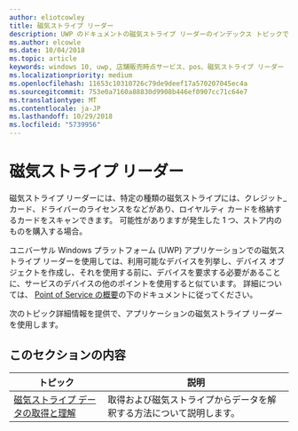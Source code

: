 ```yaml
---
author: eliotcowley
title: 磁気ストライプ リーダー
description: UWP のドキュメントの磁気ストライプ リーダーのインデックス トピックです。
ms.author: elcowle
ms.date: 10/04/2018
ms.topic: article
keywords: windows 10, uwp, 店舗販売時点サービス、pos、磁気ストライプ リーダー
ms.localizationpriority: medium
ms.openlocfilehash: 11653c10310726c79de9deef17a570207045ec4a
ms.sourcegitcommit: 753e0a7160a88830d9908b446ef0907cc71c64e7
ms.translationtype: MT
ms.contentlocale: ja-JP
ms.lasthandoff: 10/29/2018
ms.locfileid: "5739956"
---
```

# <a name="magnetic-stripe-reader"></a>磁気ストライプ リーダー

磁気ストライプ リーダーには、特定の種類の磁気ストライプには、クレジット_カード、ドライバーのライセンスをなどがあり、ロイヤルティ カードを格納するカードをスキャンできます。 可能性がありますが発生した 1 つ、ストア内のものを購入する場合。

ユニバーサル Windows プラットフォーム (UWP) アプリケーションでの磁気ストライプ リーダーを使用しては、利用可能なデバイスを列挙し、デバイス オブジェクトを作成し、それを使用する前に、デバイスを要求する必要があることに、サービスのデバイスの他のポイントを使用すると似ています。 詳細については、 [Point of Service の概要](pos-basics.md)の下のドキュメントに従ってください。

次のトピック詳細情報を提供で、アプリケーションの磁気ストライプ リーダーを使用します。

## <a name="in-this-section"></a>このセクションの内容

| トピック | 説明 |
|-------|-------------|
| [磁気ストライプ データの取得と理解](../devices-sensors/pos-magnetic-stripe-reader-data.md) | 取得および磁気ストライプからデータを解釈する方法について説明します。 |